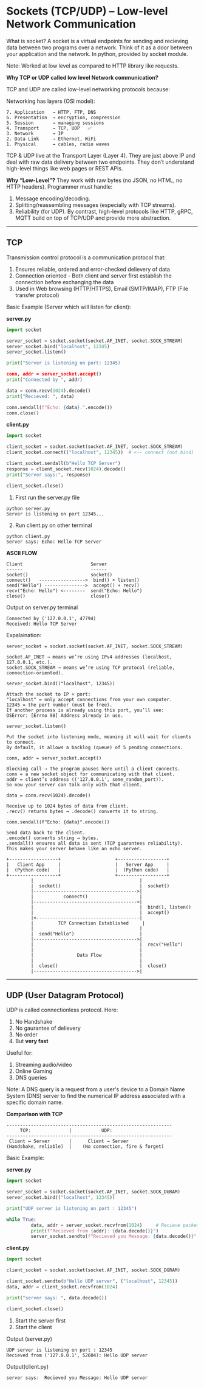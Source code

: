 # Sockets (TCP/UDP) – Low-level Network Communication
What is socket?
A socket is a virtual endpoints for sending and recieving data
between two programs over a network.
Think of it as a door between your application and the network.
In python, provided by socket module.

Note: Worked at low level as compared to HTTP library  like requests.

**Why TCP or UDP called low level Network communication?**

TCP and UDP are called low-level networking protocols because:

Networking has layers (OSI model):
```
7. Application   → HTTP, FTP, DNS
6. Presentation  → encryption, compression
5. Session       → managing sessions
4. Transport     → TCP, UDP   ✅
3. Network       → IP
2. Data Link     → Ethernet, WiFi
1. Physical      → cables, radio waves
```
TCP & UDP live at the Transport Layer (Layer 4). They are just above IP and deal with raw data 
delivery between two endpoints. They don’t understand high-level things like web pages or REST APIs.

**Why “Low-Level”?**
They work with raw bytes (no JSON, no HTML, no HTTP headers).
Programmer must handle:
1. Message encoding/decoding.
2. Splitting/reassembling messages (especially with TCP streams).
3. Reliability (for UDP).
By contrast, high-level protocols like HTTP, gRPC, MQTT build on top of TCP/UDP and provide more abstraction.

---

## TCP 
Transmission control protocol is a communication protocol that:
1. Ensures reliable, ordered and error-checked delievery of data
2. Connection oriented - Both client and server first establish the connection before exchanging the data
3. Used in Web browsing (HTTP/HTTPS), Email (SMTP/IMAP), FTP (File transfer protocol)

Basic Example (Server which will listen for client):

**server.py**
```python
import socket

server_socket = socket.socket(socket.AF_INET, socket.SOCK_STREAM)
server_socket.bind("localhost", 12345)
server_socket.listen()

print("Server is listening on port: 12345)

conn, addr = server_socket.accept()
print("Connected by ", addr)

data = conn.recv(1024).decode()
print("Recieved: ", data)

conn.sendall(f"Echo: {data}.".encode())
conn.close()
```

**client.py**
```python
import socket

client_socket = socket.socket(socket.AF_INET, socket.SOCK_STREAM)
client_socket.connect(("localhost", 12345))  # <-- connect (not bind)

client_socket.sendall(b"Hello TCP Server")
response = client_socket.recv(1024).decode()
print("Server says:", response)

client_socket.close()
```
1. First run the server.py file
```
python server.py
Server is listening on port 12345...
```
2. Run client.py on other terminal
```
python client.py
Server says: Echo: Hello TCP Server
```

**ASCII FLOW**
```
Client                         Server
------                         ------
socket()                       socket()
connect()   ----------------->  bind() + listen()
send("Hello") --------------->  accept() + recv()
recv("Echo: Hello") <--------  send("Echo: Hello")
close()                        close()
```
Output on server.py terminal
```
Connected by ('127.0.0.1', 47794)
Received: Hello TCP Server
```

Expalaination:

```
server_socket = socket.socket(socket.AF_INET, socket.SOCK_STREAM)

socket.AF_INET → means we’re using IPv4 addresses (localhost, 127.0.0.1, etc.).
socket.SOCK_STREAM → means we’re using TCP protocol (reliable, connection-oriented).
```

```
server_socket.bind(("localhost", 12345))

Attach the socket to IP + port:
"localhost" = only accept connections from your own computer.
12345 = the port number (must be free).
If another process is already using this port, you’ll see:
OSError: [Errno 98] Address already in use.
```

```
server_socket.listen()

Put the socket into listening mode, meaning it will wait for clients to connect.
By default, it allows a backlog (queue) of 5 pending connections.
```

```
conn, addr = server_socket.accept()

Blocking call → The program pauses here until a client connects.
conn = a new socket object for communicating with that client.
addr = client’s address (('127.0.0.1', some_random_port)).
So now your server can talk only with that client.
```

```
data = conn.recv(1024).decode()

Receive up to 1024 bytes of data from client.
.recv() returns bytes → .decode() converts it to string.
```

```
conn.sendall(f"Echo: {data}".encode())

Send data back to the client.
.encode() converts string → bytes.
.sendall() ensures all data is sent (TCP guarantees reliability).
This makes your server behave like an echo server.
```


```
+------------------+                    +------------------+
|   Client App     |                    |   Server App     |
|  (Python code)   |                    |  (Python code)   |
+------------------+                    +------------------+
         |                                       |
         |  socket()                             |  socket()
         |-------------------------------------->|
         |           connect()                   |
         |-------------------------------------->|
         |                                       |  bind(), listen()
         |                                       |  accept()
         |<--------------------------------------|
         |         TCP Connection Established     |
         |                                       |
         |  send("Hello")                        |
         |-------------------------------------->|
         |                                       |  recv("Hello")
         |                                       |
         |                Data Flow              |
         |                                       |
         |  close()                              |  close()
         |-------------------------------------->|
```

---

## UDP (User Datagram Protocol)
UDP is called connectionless protocol.
Here:
1. No Handshake
2. No gaurantee of delievery
3. No order
4. But **very fast**

Useful for:
1. Streaming audio/video
2. Online Gaming
3. DNS queries

Note: A DNS query is a request from a user's device to a Domain Name System (DNS) server to 
find the numerical IP address associated with a specific domain name.

**Comparison with TCP**
```
-------------------------------------------------------------
     TCP:              |           UDP:
-------------------------------------------------------------
 Client ↔ Server       |      Client → Server
(Handshake, reliable)  |    (No connection, fire & forget)
```

Basic Example:

**server.py**
```python
import socket

server_socket = socket.socket(socket.AF_INET, socket.SOCK_DGRAM)
server_socket.bind(("localhost", 12345))

print("UDP server is listening on port : 12345")

while True:
         data, addr = server_socket.recvfrom(1024)     # Recieve packet + client address
         print(f"Recieved from {addr}: {data.decode()}")
         server_socket.sendto(f"Recieved you Message: {data.decode()}".encode(), addr)
```

**client.py**

```python
import socket

client_socket = socket.socket(socket.AF_INET, socket.SOCK_DGRAM)

client_socket.sendto(b"Hello UDP server", ("localhost", 12345))
data, addr = client_socket.recvfrom(1024)

print("server says: ", data.decode())

client_socket.close()
```

1. Start the server first
2. Start the client

Output (server.py)
```
UDP server is listening on port : 12345
Recieved from ('127.0.0.1', 52604): Hello UDP server
```

Output(client.py)
```
server says:  Recieved you Message: Hello UDP server
```
